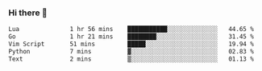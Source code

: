 ### Hi there 👋

<!--START_SECTION:waka-->

```txt
Lua              1 hr 56 mins    ███████████░░░░░░░░░░░░░░   44.65 %
Go               1 hr 21 mins    ████████░░░░░░░░░░░░░░░░░   31.45 %
Vim Script       51 mins         █████░░░░░░░░░░░░░░░░░░░░   19.94 %
Python           7 mins          ▓░░░░░░░░░░░░░░░░░░░░░░░░   02.83 %
Text             2 mins          ▒░░░░░░░░░░░░░░░░░░░░░░░░   01.13 %
```

<!--END_SECTION:waka-->

<!--
**KlapenHz/KlapenHz** is a ✨ _special_ ✨ repository because its `README.md` (this file) appears on your GitHub profile.

Here are some ideas to get you started:

- 🔭 I’m currently working on ...
- 🌱 I’m currently learning ...
- 👯 I’m looking to collaborate on ...
- 🤔 I’m looking for help with ...
- 💬 Ask me about ...
- 📫 How to reach me: ...
- 😄 Pronouns: ...
- ⚡ Fun fact: ...
-->
